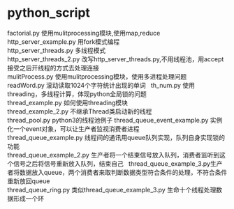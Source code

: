 # python_script
factorial.py 使用mulitprocessing模块,使用map,reduce  
http_server_example.py 用fork模式编程  
http_server_threads.py 多线程模式  
http_server_threads_2.py 改写http_server_threads.py,不用线程池，用accept接受之后开线程的方式去处理连接  
mulitProcess.py 使用mulitprocessing模块，使用多进程处理问题  
readWord.py 滚动读取1024个字符统计出现的单词  
th_num.py 使用threading，多线程计算，体现python全局锁的问题  
thread_example.py 如何使用threading模块  
thread_example_2.py 不继承Thread类启动新的线程  
thread_pool.py python3的线程池例子 
thread_queue_event_example.py 实例化一个event对象，可以让生产者监视消费者进程  
thread_queue_example.py 线程间的通讯用queue队列实现，队列自身实现锁的功能  
thread_queue_example_2.py 生产者将一个结束信号放入队列，消费者监听到这个信号之后将信号重新放入队列，结束自己  
thread_queue_example_3.py生产者将数据放入queue，两个消费者来取判断数据类型符合条件的处理，不符合条件重新放回queue  
thread_queue_ring.py 类似thread_queue_example_3.py 生命十个线程处理数据形成一个环  
